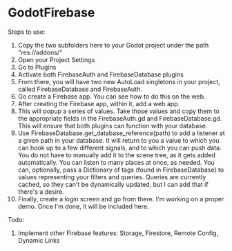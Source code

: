# GodotFirebase

Steps to use:
1) Copy the two subfolders here to your Godot project under the path "res://addons/"
2) Open your Project Settings
3) Go to Plugins
4) Activate both FirebaseAuth and FirebaseDatabase plugins
5) From there, you will have two new AutoLoad singletons in your project, called FirebaseDatabase and FirebaseAuth.
6) Go create a Firebase app. You can see how to do this on the web.
7) After creating the Firebase app, within it, add a web app.
8) This will popup a series of values. Take those values and copy them to the appropriate fields in the FirebaseAuth.gd and FirebaseDatabase.gd. This will ensure that both plugins can function with your database.
9) Use FirebaseDatabase.get_database_reference(path) to add a listener at a given path in your database. It will return to you a value to which you can hook up to a few different signals, and to which you can push data. You do not have to manually add it to the scene tree, as it gets added automatically. You can listen to many places at once, as needed. You can, optionally, pass a Dictionary of tags (found in FirebaseDatabase) to values representing your filters and queries. Queries are currently cached, so they can't be dynamically updated, but I can add that if there's a desire.
10) Finally, create a login screen and go from there. I'm working on a proper demo. Once I'm done, it will be included here.


Todo:
1) Implement other Firebase features: Storage, Firestore, Remote Config, Dynamic Links
